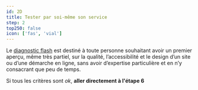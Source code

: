 ```yaml
---
id: 2D
title: Tester par soi-même son service
step: 2
top250: false
icon: ['fas', 'vial']
---
```


Le [diagnostic flash](https://design.numerique.gouv.fr/outils/diagnostic-flash/) est destiné à toute personne souhaitant avoir un premier aperçu, même très partiel, sur la qualité, l’accessibilité et le design d’un site ou d’une démarche en ligne, sans avoir d’expertise particulière et en n’y consacrant que peu de temps.

Si tous les critères sont <em>ok</em>, <strong>aller directement à l'étape 6</strong>
